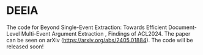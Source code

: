# DEEIA
The code for Beyond Single-Event Extraction: Towards Efficient Document-Level Multi-Event Argument Extraction , Findings of ACL2024. The paper can be seen on arXiv (https://arxiv.org/abs/2405.01884).
The code will be released soon!
